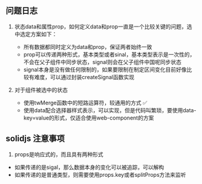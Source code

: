 ## 问题日志

1. 状态data和属性prop，如何定义data和prop一直是一个比较关键的问题，选中选定方案如下：

   - 所有数据都同时定义为data和prop，保证两者始终一致
   - prop可以传递两种形式，基本类型或者sinal，基本类型表示是一次性的，不会在父子组件中同步状态，signal则会在父子组件中国呢同步状态
   - signal本身是没有做任何限制的，如果要限制在制定区间变化目前好像比较有难度，可以通过封装createSignal函数实现

2. 对于组件被选中的状态

   - 使用twMerge函数中的短路运算符，较通用的方式 ✅
   - 使用data配合选择器样式表示，可以实现，但是代码叫繁琐，要使用data-key=value的形式，仅适合使用web-component的方案

## solidjs 注意事项

1. props是响应式的，而且具有两种形式

- 如果传递的是sigal，那么数据本身的变化可以被追踪，可以解构
- 如果传递的是普通类型，则需要使用props.key或者splitProps方法来监听
